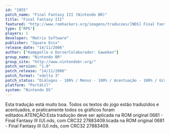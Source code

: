 ```yaml
---
id: "1055"
patch_name: "Final Fantasy III (Nintendo BR)"
title: "Final Fantasy III"
featured: "http://www.romhackers.org/imagens/traducoes/[NDS] Final Fantasy III - Nintendo BR - 1.jpg"
type: ["RPG"]
players: 1
developer: "Matrix Software"
publisher: "Square Enix"
release_date: "14/11/2006"
author: ["Kamppello e DorzerColaborador: Gaweken"]
group_name: "Nintendo BR"
group_site: "http://www.nintendobr.org/"
patch_version: "1.0"
patch_release: "14/11/2006"
patch_format: "xdelta 3"
patch_status: "Diálogos - 100% / Menus - 100% / Acentuação - 100% / Gráficos - 95% / Revisão - 100% / Geral - 97%"
platform: "Portátil"
system: "Nintendo DS"
---
```


Esta tradução está muito boa. Todos os textos do jogo estão traduzidos e acentuados, e praticamente todos os gráficos foram editados.ATENÇÃO:Esta tradução deve ser aplicada na ROM original 0681 - Final Fantasy III (U).nds, com CRC32 27883409.licada na ROM original 0681 - Final Fantasy III (U).nds, com CRC32 27883409.